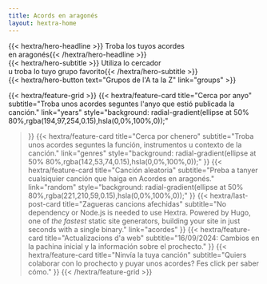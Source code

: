 ```yaml
---
title: Acords en aragonés
layout: hextra-home
---
```


<div class="hx-mt-6 hx-mb-6">
{{< hextra/hero-headline >}}
  Troba los tuyos acordes&nbsp;<br class="sm:hx-block hx-hidden" />en aragonés{{< /hextra/hero-headline >}}
</div>

<div class="hx-mb-12">
{{< hextra/hero-subtitle >}}
  Utiliza lo cercador&nbsp;<br class="sm:hx-block hx-hidden" />u troba lo tuyo grupo favorito{{< /hextra/hero-subtitle >}}
</div>

<div class="hx-mb-6">
{{< hextra/hero-button text="Grupos de l'A ta la Z" link="groups" >}}
</div>

<div class="hx-mt-6"></div>

{{< hextra/feature-grid >}}
  {{< hextra/feature-card
    title="Cerca por anyo"
    subtitle="Troba unos acordes seguntes l'anyo que estió publicada la canción."
    link="years"
    style="background: radial-gradient(ellipse at 50% 80%,rgba(194,97,254,0.15),hsla(0,0%,100%,0));"
  >}}
  {{< hextra/feature-card
    title="Cerca por chenero"
    subtitle="Troba unos acordes seguntes la función, instrumentos u contexto de la canción."
    link="genres"
    style="background: radial-gradient(ellipse at 50% 80%,rgba(142,53,74,0.15),hsla(0,0%,100%,0));"
  >}}
  {{< hextra/feature-card
    title="Canción aleatoria"
    subtitle="Preba a tanyer cualsiquier canción que haiga en Acordes en aragonés."
    link="random"
    style="background: radial-gradient(ellipse at 50% 80%,rgba(221,210,59,0.15),hsla(0,0%,100%,0));"
  >}}
  {{< hextra/last-post-card
    title="Zagueras cancions afechidas"
    subtitle="No dependency or Node.js is needed to use Hextra. Powered by Hugo, one of *the fastest* static site generators, building your site in just seconds with a single binary."
    link="acordes"
  >}}
  {{< hextra/feature-card
    title="Actualizacions d'a web"
    subtitle="16/09/2024: Cambios en la pachina inicial y la información sobre el prochecto."
  >}}
  {{< hextra/feature-card
    title="Ninvía la tuya canción"
    subtitle="Quiers colaborar con lo prochecto y puyar unos acordes? Fes click per saber cómo."
  >}}
{{< /hextra/feature-grid >}}
